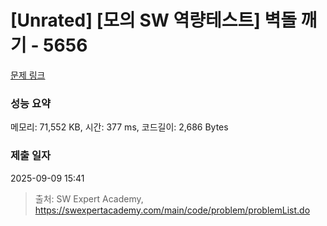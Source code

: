 # [Unrated] [모의 SW 역량테스트] 벽돌 깨기 - 5656 

[문제 링크](https://swexpertacademy.com/main/code/problem/problemDetail.do?contestProbId=AWXRQm6qfL0DFAUo) 

### 성능 요약

메모리: 71,552 KB, 시간: 377 ms, 코드길이: 2,686 Bytes

### 제출 일자

2025-09-09 15:41



> 출처: SW Expert Academy, https://swexpertacademy.com/main/code/problem/problemList.do